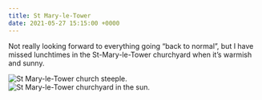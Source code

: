 ```yaml
---
title: St Mary-le-Tower
date: 2021-05-27 15:15:00 +0000
---
```


Not really looking forward to everything going “back to normal”, but I have missed lunchtimes in the St-Mary-le-Tower churchyard when it’s warmish and sunny.

<img class="db mv4" alt="St Mary-le-Tower church steeple." src="https://www.thisdaysportion.com/images/church.jpg">

<img class="db mv4" alt="St Mary-le-Tower churchyard in the sun." src="https://www.thisdaysportion.com/images/churchyard.jpg">
